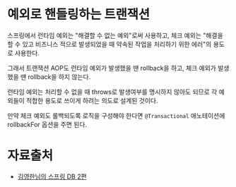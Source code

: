 # 예외로 핸들링하는 트랜잭션

스프링에서 런타임 예외는 "해결할 수 없는 예외"로써 사용하고, 체크 예외는 "해결을 할 수 있고 비즈니스 적으로 발생되었을 때 약속된 작업을 처리하기 위한 에러"의 용도로 사용한다.

그래서 트랜잭션 AOP도 런타임 예외가 발생했을 땐 rollback을 하고, 체크 예외가 발생했을 땐 rollback을 하지 않는다.

런타임 예외는 처리할 수 없을 때 throws로 발생여부를 명시하지 않아도 되므로 각 예외들이 적합한 용도로 쓰이게 하려는 의도로 설계된 것이다.

만약 체크 예외도 롤백되도록 로직을 구성해야 한다면 `@Transactional` 애노테이션에 rollbackFor 옵션을 주면 된다. 

# 자료출처

- [김영한님의 스프링 DB 2편](https://www.inflearn.com/course/%EC%8A%A4%ED%94%84%EB%A7%81-db-2/dashboard)